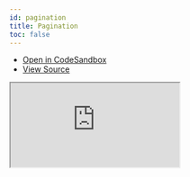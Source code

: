 ```yaml
---
id: pagination
title: Pagination
toc: false
---
```


- [Open in CodeSandbox](https://codesandbox.io/s/github/tannerlinsley/react-charts/tree/master/examples/pagination)
- [View Source](https://github.com/tannerlinsley/react-charts/tree/master/examples/pagination)

<iframe
  src="https://codesandbox.io/embed/github/tannerlinsley/react-charts/tree/master/examples/pagination?autoresize=1&fontsize=14&theme=dark"
  title="tannerlinsley/react-charts: pagination"
  sandbox="allow-forms allow-modals allow-popups allow-presentation allow-same-origin allow-scripts"
  style={{
    width: '100%',
    height: '80vh',
    border: '0',
    borderRadius: 8,
    overflow: 'hidden',
    position: 'static',
    zIndex: 0,
  }}
></iframe>
